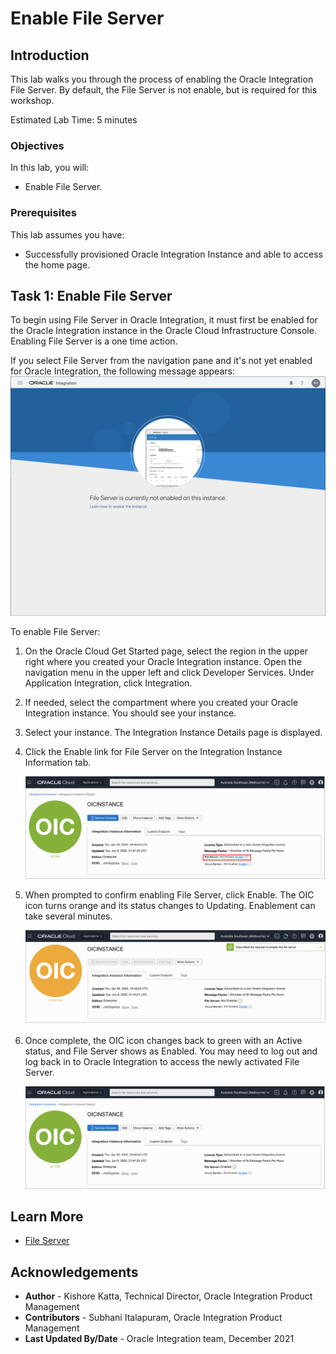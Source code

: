 # Enable File Server

## Introduction

This lab walks you through the process of enabling the Oracle Integration File Server. By default, the File Server is not enable, but is required for this workshop.

Estimated Lab Time: 5 minutes

### Objectives

In this lab, you will:

* Enable File Server.

### Prerequisites

This lab assumes you have:

* Successfully provisioned Oracle Integration Instance and able to access the home page.

## Task 1: Enable File Server

To begin using File Server in Oracle Integration, it must first be enabled for the Oracle Integration instance in the Oracle Cloud Infrastructure Console. Enabling File Server is a one time action.

If you select File Server from the navigation pane and it's not yet enabled for Oracle Integration, the following message appears:
   ![](images/file_server_enablement0.png)

To enable File Server:

1. On the Oracle Cloud Get Started page, select the region in the upper right where you created your Oracle Integration instance. Open the navigation menu in the upper left and click Developer Services. Under Application Integration, click Integration.
2. If needed, select the compartment where you created your Oracle Integration instance. You should see your instance.

3. Select your instance.
   The Integration Instance Details page is displayed.
4. Click the Enable link for File Server on the Integration Instance Information tab.

   ![](images/file_server_enablement1a.png)

5. When prompted to confirm enabling File Server, click Enable. The OIC icon turns orange and its status changes to Updating. Enablement can take several minutes.

   ![](images/file_server_enablement2.png)

6. Once complete, the OIC icon changes back to green with an Active status, and File Server shows as Enabled. You may need to log out and log back in to Oracle Integration to access the newly activated File Server.

   ![](images/file_server_enablement3.png)

## Learn More

* [File Server](https://docs.oracle.com/en/cloud/paas/integration-cloud/file-server/file-server-overview.html)

## Acknowledgements

* **Author** - Kishore Katta, Technical Director, Oracle Integration Product Management
* **Contributors** - Subhani Italapuram, Oracle Integration Product Management
* **Last Updated By/Date** - Oracle Integration team, December 2021
